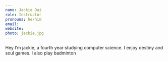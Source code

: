 ```yaml
---
name: Jackie Dai
role: Instructor
pronouns: he/him
email:
website:
photo: jackie.jpg
---
```


Hey I’m jackie, a fourth year studying computer science. I enjoy destiny and soul games. I also play badminton